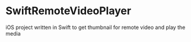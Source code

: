 # SwiftRemoteVideoPlayer
iOS project written in Swift to get thumbnail for remote video and play the media 
